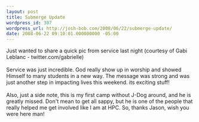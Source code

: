 ```yaml
---
layout: post
title: Submerge Update
wordpress_id: 307
wordpress_url: http://josh-bob.com/2008/06/22/submerge-update/
date: 2008-06-22 09:10:01.000000000 -05:00
---
```

<!--Mime Type of File is image/jpeg --><div class="postie-image-div"><a href="http://josh-bob.com/wp-photos/20080622-101001-1.jpg"><img src="http://josh-bob.com/wp-photos/thumb.20080622-101001-1.jpg" alt="" style="3px;" class="postie-image" /></a></div> Just wanted to share a quick pic from service last night (courtesy of Gabi Leblanc - twitter.com/gabrielle)  <br /><br /> Service was just incredible. God really show up in worship and showed Himself to many students in a new way. The message was strong and was just another step in impacting lives this weekend. its exciting stuff! <br /><br /> Also, just a side note, this is my first camp without J-Dog around, and he is greatly missed. Don't mean to get all sappy, but he is one of the people that really helped me get involved like I am at HPC. So, thanks Jason, wish you were here man!
